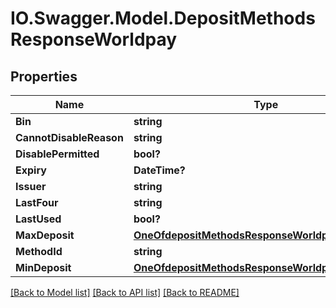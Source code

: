 # IO.Swagger.Model.DepositMethodsResponseWorldpay
## Properties

Name | Type | Description | Notes
------------ | ------------- | ------------- | -------------
**Bin** | **string** |  | 
**CannotDisableReason** | **string** |  | 
**DisablePermitted** | **bool?** |  | 
**Expiry** | **DateTime?** |  | 
**Issuer** | **string** |  | 
**LastFour** | **string** |  | 
**LastUsed** | **bool?** |  | 
**MaxDeposit** | [**OneOfdepositMethodsResponseWorldpayMaxDeposit**](OneOfdepositMethodsResponseWorldpayMaxDeposit.md) |  | 
**MethodId** | **string** |  | 
**MinDeposit** | [**OneOfdepositMethodsResponseWorldpayMinDeposit**](OneOfdepositMethodsResponseWorldpayMinDeposit.md) |  | 

[[Back to Model list]](../README.md#documentation-for-models) [[Back to API list]](../README.md#documentation-for-api-endpoints) [[Back to README]](../README.md)


